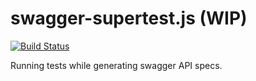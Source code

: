 # swagger-supertest.js (WIP)

[![Build Status](https://travis-ci.com/CCharlieLi/swagger-supertest.svg?branch=master)](https://travis-ci.com/CCharlieLi/swagger-supertest)

Running tests while generating swagger API specs.
